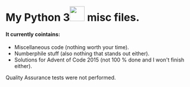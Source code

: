 # My Python 3<img src="https://www.python.org/static/opengraph-icon-200x200.png" width=40> misc files.

#### It currently cointains:

* Miscellaneous code (nothing worth your time).
* Numberphile stuff (also nothing that stands out either).
* Solutions for Advent of Code 2015 (not 100 % done and I won't finish either).


Quality Assurance tests were not performed.
